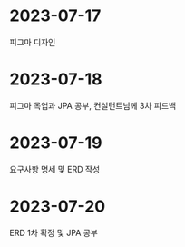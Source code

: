 # 2023-07-17
피그마 디자인

# 2023-07-18
피그마 목업과 JPA 공부, 컨설턴트님께 3차 피드백

# 2023-07-19
요구사항 명세 및 ERD 작성

# 2023-07-20
ERD 1차 확정 및 JPA 공부
